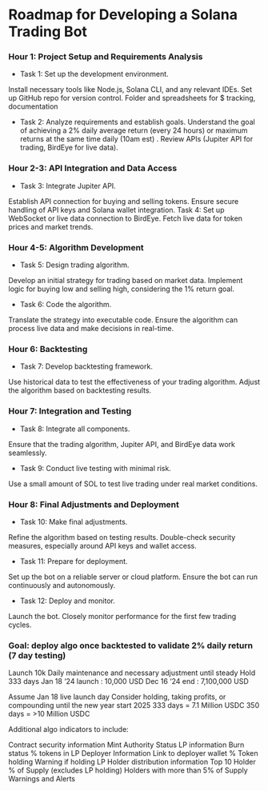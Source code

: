 # Roadmap for Developing a Solana Trading Bot

### Hour 1: Project Setup and Requirements Analysis
  - Task 1: Set up the development environment.
  
Install necessary tools like Node.js, Solana CLI, and any relevant IDEs.
Set up GitHub repo for version control.
Folder and spreadsheets for $ tracking, documentation

  - Task 2: Analyze requirements and establish goals.
Understand the goal of achieving a 2% daily average return (every 24 hours) or maximum returns at the same time daily (10am est) .
Review APIs (Jupiter API for trading, BirdEye for live data).



### Hour 2-3: API Integration and Data Access
  - Task 3: Integrate Jupiter API.

Establish API connection for buying and selling tokens.
Ensure secure handling of API keys and Solana wallet integration.
Task 4: Set up WebSocket or live data connection to BirdEye.
Fetch live data for token prices and market trends.


### Hour 4-5: Algorithm Development
  - Task 5: Design trading algorithm.

Develop an initial strategy for trading based on market data.
Implement logic for buying low and selling high, considering the 1% return goal.
  - Task 6: Code the algorithm.

Translate the strategy into executable code.
Ensure the algorithm can process live data and make decisions in real-time.


### Hour 6: Backtesting
  - Task 7: Develop backtesting framework.

Use historical data to test the effectiveness of your trading algorithm.
Adjust the algorithm based on backtesting results.


### Hour 7: Integration and Testing
  - Task 8: Integrate all components.

Ensure that the trading algorithm, Jupiter API, and BirdEye data work seamlessly.
  - Task 9: Conduct live testing with minimal risk.

Use a small amount of SOL to test live trading under real market conditions.


### Hour 8: Final Adjustments and Deployment
  - Task 10: Make final adjustments.

Refine the algorithm based on testing results.
Double-check security measures, especially around API keys and wallet access.
  - Task 11: Prepare for deployment.

Set up the bot on a reliable server or cloud platform.
Ensure the bot can run continuously and autonomously.
  - Task 12: Deploy and monitor.

Launch the bot.
Closely monitor performance for the first few trading cycles.



### Goal: deploy algo once backtested to validate 2% daily return (7 day testing) 

Launch 10k 
Daily maintenance and necessary adjustment until steady 
Hold 333 days 
Jan 18 ‘24 launch : 10,000 USD 
Dec 16 ‘24 end : 7,100,000 USD 

Assume Jan 18 live launch day Consider holding, taking profits, or compounding until the new year start 2025 
333 days = 7.1 Million USDC 
350 days = >10 Million USDC



Additional algo indicators to include:

Contract security information
Mint Authority Status
LP information
Burn status
% tokens in LP
Deployer Information
Link to deployer wallet
% Token holding
Warning if holding LP
Holder distribution information
Top 10 Holder % of Supply (excludes LP holding)
Holders with more than 5% of Supply
Warnings and Alerts
